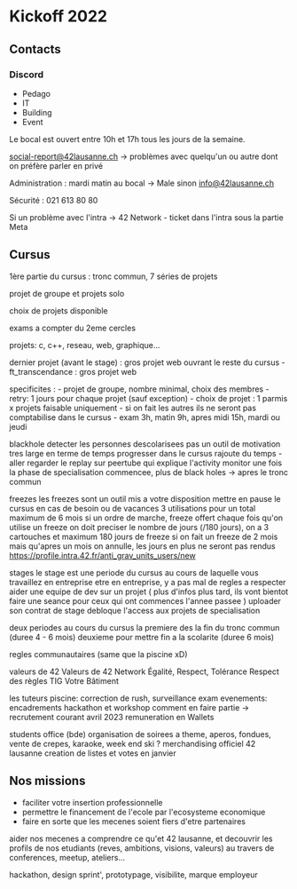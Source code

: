 # Kickoff 2022

## Contacts

### Discord 

- Pedago
- IT
- Building
- Event

Le bocal est ouvert entre 10h et 17h tous les jours de la semaine.

social-report@42lausanne.ch -> problèmes avec quelqu'un ou autre dont on préfère parler en privé

Administration : mardi matin au bocal -> Male sinon info@42lausanne.ch

Sécurité : 021 613 80 80

Si un problème avec l'intra -> 42 Network
    - ticket dans l'intra sous la partie Meta

## Cursus

1ère partie du cursus : tronc commun, 7 séries de projets

projet de groupe et projets solo

choix de projets disponible

exams a compter du 2eme cercles

projets: c, c++, reseau, web, graphique...

dernier projet (avant le stage) : gros projet web ouvrant le reste du cursus
    - ft_transcendance : gros projet web

specificites :
    - projet de groupe, nombre minimal, choix des membres
    - retry: 1 jours pour chaque projet (sauf exception)
    - choix de projet : 1 parmis x projets faisable uniquement
        - si on fait les autres ils ne seront pas comptabilise dans le cursus
    - exam 3h, matin 9h, apres midi 15h, mardi ou jeudi

blackhole
    detecter les personnes descolarisees
    pas un outil de motivation
    tres large en terme de temps
    progresser dans le cursus rajoute du temps
        - aller regarder le replay sur peertube qui explique l'activity monitor
    une fois la phase de specialisation commencee, plus de black holes -> apres le tronc commun

freezes
    les freezes sont un outil mis a votre disposition
    mettre en pause le cursus en cas de besoin ou de vacances
    3 utilisations pour un total maximum de 6 mois
    si un ordre de marche, freeze offert
    chaque fois qu'on utilise un freeze on doit preciser le nombre de jours (/180 jours), on a 3 cartouches et maximum 180 jours de freeze
    si on fait un freeze de 2 mois mais qu'apres un mois on annulle, les jours en plus ne seront pas rendus
    https://profile.intra.42.fr/anti_grav_units_users/new

stages
    le stage est une periode du cursus au cours de laquelle vous travaillez en entreprise
    etre en entreprise, y a pas mal de regles a respecter
    aider une equipe de dev sur un projet
    ( plus d'infos plus tard, ils vont bientot faire une seance pour ceux qui ont commences l'annee passee )
    uploader son contrat de stage debloque l'access aux projets de specialisation

deux periodes au cours du cursus
    la premiere des la fin du tronc commun (duree 4 - 6 mois)
    deuxieme pour mettre fin a la scolarite (duree 6 mois)

regles communautaires
    (same que la piscine xD)

valeurs de 42
    Valeurs de 42 Network
    Égalité, Respect, Tolérance
    Respect des règles
    TIG
    Votre Bâtiment

les tuteurs
    piscine: correction de rush, surveillance exam
    evenements: encadrements hackathon et workshop
    comment en faire partie
        -> recrutement courant avril 2023
    remuneration en Wallets

students office (bde)
    organisation de soirees a theme, aperos, fondues, vente de crepes, karaoke, week end ski ?
    merchandising officiel 42 lausanne
    creation de listes et votes en janvier

## Nos missions

- faciliter votre insertion professionnelle
- permettre le financement de l'ecole par l'ecosysteme economique
- faire en sorte que les mecenes soient fiers d'etre partenaires

aider nos mecenes a comprendre ce qu'et 42 lausanne, et decouvrir les profils de nos etudiants (reves, ambitions, visions, valeurs) au travers de conferences, meetup, ateliers...

hackathon, design sprint', prototypage, visibilite, marque employeur